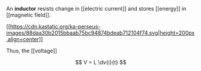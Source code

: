 An **inductor** resists change in [[electric current]] and stores [[energy]] in [[magnetic field]]. 

[[https://cdn.kastatic.org/ka-perseus-images/88daa30b2015bbaab75bc94874bdeab712104f74.svg|height=200px,align=center]]

Thus, the [[voltage]]

$$
V = L \dv{i}{t}
$$